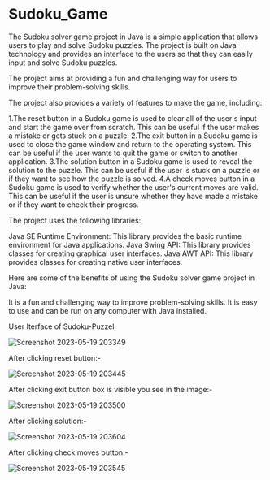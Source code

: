 # Sudoku_Game

The Sudoku solver game project in Java is a simple application that allows users to play and solve Sudoku puzzles. The project is built on Java technology and provides an interface to the users so that they can easily input and solve Sudoku puzzles.

The project aims at providing a fun and challenging way for users to improve their problem-solving skills.

The project also provides a variety of features to make the game, including:

  1.The reset button in a Sudoku game is used to clear all of the user's input and start the game over from scratch. This can be useful if the user makes a mistake       or gets stuck on a puzzle.
  2.The exit button in a Sudoku game is used to close the game window and return to the operating system. This can be useful if the user wants to quit the game or       switch to another application.
  3.The solution button in a Sudoku game is used to reveal the solution to the puzzle. This can be useful if the user is stuck on a puzzle or if they want to see how     the puzzle is solved.
  4.A check moves button in a Sudoku game is used to verify whether the user's current moves are valid. This can be useful if the user is unsure whether they have       made a mistake or if they want to check their progress.

The project uses the following libraries:

  Java SE Runtime Environment: This library provides the basic runtime environment for Java applications.
  Java Swing API: This library provides classes for creating graphical user interfaces.
  Java AWT API: This library provides classes for creating native user interfaces.

Here are some of the benefits of using the Sudoku solver game project in Java:

  It is a fun and challenging way to improve problem-solving skills.
  It is easy to use and can be run on any computer with Java installed.
  
  User Iterface of Sudoku-Puzzel
  
   ![Screenshot 2023-05-19 203349](https://github.com/rahulkishne3/Sudoku_Game/assets/99482503/29496bd7-e760-4f94-a064-83f304841655)
   
  After clicking reset button:-
  
   ![Screenshot 2023-05-19 203445](https://github.com/rahulkishne3/Sudoku_Game/assets/99482503/baddb022-43a7-48bb-93c4-e1aaa08942e2)
  
  After clicking exit button box is visible you see in the image:-
  
   ![Screenshot 2023-05-19 203500](https://github.com/rahulkishne3/Sudoku_Game/assets/99482503/722a97be-5417-4078-82c8-3a30153e1811)
   
  After clicking solution:-
  
   ![Screenshot 2023-05-19 203604](https://github.com/rahulkishne3/Sudoku_Game/assets/99482503/b3078657-664a-4840-be4f-48edc32e68c6)
   
  After clicking check moves button:-
  
   ![Screenshot 2023-05-19 203545](https://github.com/rahulkishne3/Sudoku_Game/assets/99482503/3f792e50-f834-4d03-8941-7da196dda482)




